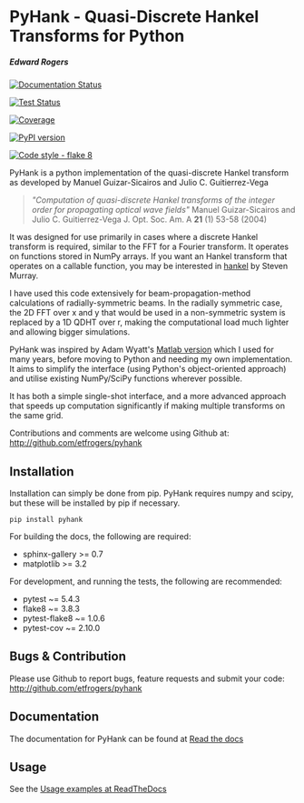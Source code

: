 PyHank - Quasi-Discrete Hankel Transforms for Python
====================================================

##### Edward Rogers


[![Documentation Status](https://readthedocs.org/projects/pyhank/badge/?version=latest)](https://pyhank.readthedocs.io/en/latest/?badge=latest)


[![Test Status](https://img.shields.io/travis/com/etfrogers/pyhank/master.svg?label=tests)](https://www.travis-ci.com/etfrogers/pyhank)

[![Coverage](https://codecov.io/gh/etfrogers/pyhank/branch/master/graph/badge.svg)](https://codecov.io/gh/etfrogers/pyhank)

[![PyPI version](https://badge.fury.io/py/pyhank.svg)](https://badge.fury.io/py/pyhank)

[![Code style - flake 8](https://img.shields.io/badge/code%20style-flake8-brightgreen)](https://flake8.pycqa.org/en/latest/)

PyHank is a python implementation of the quasi-discrete Hankel transform as developed by Manuel Guizar-Sicairos and Julio C. Guitierrez-Vega

> *"Computation of quasi-discrete Hankel transforms of the integer order for propagating optical wave fields"*
  Manuel Guizar-Sicairos and Julio C. Guitierrez-Vega
  J. Opt. Soc. Am. A **21** (1) 53-58 (2004)

It was designed for use primarily in cases where a discrete Hankel transform is required, similar to the FFT for a Fourier transform. It operates on functions stored in NumPy arrays. If you want an Hankel transform that operates on a callable function, you may be interested in [hankel](<https://github.com/steven-murray/hankel>) by Steven Murray.

I have used this code extensively for beam-propagation-method calculations of radially-symmetric beams. In the radially symmetric case, the 2D FFT over x and y that would be used in a non-symmetric system is replaced by a 1D QDHT over r, making the computational load much lighter and allowing bigger simulations.

PyHank was inspired by Adam Wyatt's [Matlab version](https://uk.mathworks.com/matlabcentral/fileexchange/15623-hankel-transform) which I used for many years, before moving to Python and needing my own implementation. It aims to simplify the interface (using Python's object-oriented approach) and utilise existing NumPy/SciPy functions wherever possible.

It has both a simple single-shot interface, and a more advanced approach that speeds up computation significantly if making multiple transforms on the same grid.

Contributions and comments are welcome using Github at:
http://github.com/etfrogers/pyhank


Installation
------------

Installation can simply be done from pip.
PyHank requires numpy and scipy, but these will be installed by pip if necessary.

``pip install pyhank``

For building the docs, the following are required:

- sphinx-gallery >= 0.7
- matplotlib >= 3.2

For development, and running the tests, the following are recommended:

- pytest ~= 5.4.3
- flake8 ~= 3.8.3
- pytest-flake8 ~= 1.0.6
- pytest-cov ~= 2.10.0

Bugs & Contribution
-------------------

Please use Github to report bugs, feature requests and submit your code:
http://github.com/etfrogers/pyhank



Documentation
-------------

The documentation for PyHank can be found at [Read the docs](https://pyhank.readthedocs.io/en/latest/index.html)

Usage
-----

See the [Usage examples at ReadTheDocs](https://pyhank.readthedocs.io/en/latest/auto_examples/index.html)
